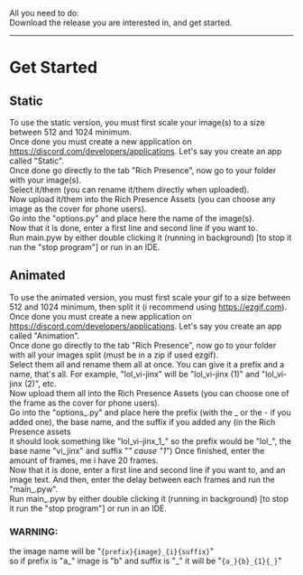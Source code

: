 All you need to do:  <br>
Download the release you are interested in, and get started.

---

# Get Started

## Static
To use the static version, you must first scale your image(s) to a size between 512 and 1024 minimum.  <br>
Once done you must create a new application on https://discord.com/developers/applications. Let's say you create an app called "Static".  <br>
Once done go directly to the tab "Rich Presence", now go to your folder with your image(s).  <br>
Select it/them (you can rename it/them directly when uploaded).  <br>
Now upload it/them into the Rich Presence Assets (you can choose any image as the cover for phone users).  <br>
Go into the "options.py" and place here the name of the image(s).  <br>
Now that it is done, enter a first line and second line if you want to.  <br>
Run main.pyw by either double clicking it (running in background) [to stop it run the "stop program"] or run in an IDE.

## Animated
To use the animated version, you must first scale your gif to a size between 512 and 1024 minimum, then split it (i recommend using https://ezgif.com). <br>
Once done you must create a new application on https://discord.com/developers/applications. Let's say you create an app called "Animation". <br>
Once done go directly to the tab "Rich Presence", now go to your folder with all your images split (must be in a zip if used ezgif). <br>
Select them all and rename them all at once. You can give it a prefix and a name, that's all. For example, "lol_vi-jinx" will be "lol_vi-jinx (1)" and "lol_vi-jinx (2)", etc. <br>
Now upload them all into the Rich Presence Assets (you can choose one of the frame as the cover for phone users). <br>
Go into the "options_.py" and place here the prefix (with the _ or the - if you added one), the base name, and the suffix if you added any (in the Rich Presence assets <br>
it should look something like "lol_vi-jinx_1_" so the prefix would be "lol_", the base name "vi_jinx" and suffix "_" cause "1_") Once finished, enter the amount of frames, me i have 20 frames.  <br>
Now that it is done, enter a first line and second line if you want to, and an image text. And then, enter the delay between each frames and run the "main_.pyw".  <br>
Run main_.pyw by either double clicking it (running in background) [to stop it run the "stop program"] or run in an IDE.

### WARNING:
the image name will be "`{prefix}{image}_{i}{suffix}`" <br>
so if prefix is "a_" image is "b" and suffix is "_" it will be "`{a_}{b}_{1}{_}`"
